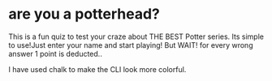 # are you a potterhead?
This is a fun quiz to test your craze about THE BEST Potter series.
Its simple to use!Just enter your name and start playing!
But WAIT!
for every wrong answer 1 point is deducted..

I have used chalk to make the CLI look more colorful.